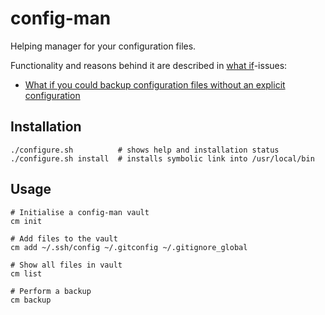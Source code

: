 # config-man
Helping manager for your configuration files.

Functionality and reasons behind it are described in [what if][what-if]-issues:

* [What if you could backup configuration files without an explicit configuration][issue-1]

[what-if]: https://github.com/doekman/config-man/issues?q=is%3Aissue+label%3Aenhancement+
[issue-1]: https://github.com/doekman/config-man/issues/1


## Installation

	./configure.sh          # shows help and installation status
	./configure.sh install  # installs symbolic link into /usr/local/bin


## Usage


	# Initialise a config-man vault
	cm init
	
	# Add files to the vault
	cm add ~/.ssh/config ~/.gitconfig ~/.gitignore_global
	
	# Show all files in vault
	cm list

	# Perform a backup
	cm backup
